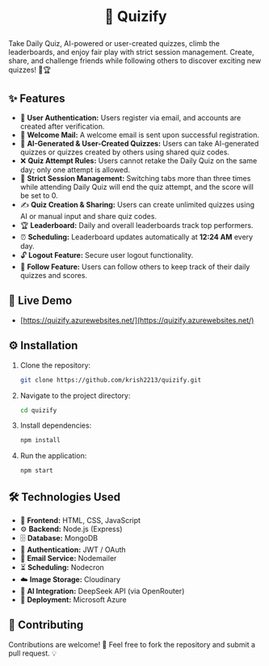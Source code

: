 <h1><p align="center">🎯 Quizify</p></h1>

Take Daily Quiz, AI-powered or user-created quizzes, climb the leaderboards, and enjoy fair play with strict session management. Create, share, and challenge friends while following others to discover exciting new quizzes! 🎯🏆

## ✨ Features
- 🔐 **User Authentication:** Users register via email, and accounts are created after verification.
- 📩 **Welcome Mail:** A welcome email is sent upon successful registration.
- 🧠 **AI-Generated & User-Created Quizzes:** Users can take AI-generated quizzes or quizzes created by others using shared quiz codes.
- ❌ **Quiz Attempt Rules:** Users cannot retake the Daily Quiz on the same day; only one attempt is allowed.
- 🔄 **Strict Session Management:** Switching tabs more than three times while attending Daily Quiz will end the quiz attempt, and the score will be set to 0.
- ✍️ **Quiz Creation & Sharing:** Users can create unlimited quizzes using AI or manual input and share quiz codes.
- 🏆 **Leaderboard:** Daily and overall leaderboards track top performers.
- ⏰ **Scheduling:** Leaderboard updates automatically at **12:24 AM** every day.
- 🔓 **Logout Feature:** Secure user logout functionality.
- 👥 **Follow Feature:** Users can follow others to keep track of their daily quizzes and scores.

## 🚀 Live Demo
- [https://quizify.azurewebsites.net/](https://quizify.azurewebsites.net/)


## ⚙️ Installation

1. Clone the repository:
   ```sh
   git clone https://github.com/krish2213/quizify.git
   ```
2. Navigate to the project directory:
   ```sh
   cd quizify
   ```
3. Install dependencies:
   ```sh
   npm install 
   ```
4. Run the application:
   ```sh
   npm start 
   ```

## 🛠 Technologies Used
- 🎨 **Frontend:** HTML, CSS, JavaScript
- ⚙️ **Backend:** Node.js (Express)
- 🗄 **Database:** MongoDB
- 🔑 **Authentication:** JWT / OAuth
- 📧 **Email Service:** Nodemailer
- ⏳ **Scheduling:** Nodecron
- ☁️ **Image Storage:** Cloudinary
- 🧠 **AI Integration:** DeepSeek API (via OpenRouter)
- 🚀 **Deployment:** Microsoft Azure

## 🤝 Contributing
Contributions are welcome! 
🎉 Feel free to fork the repository and submit a pull request. 💡